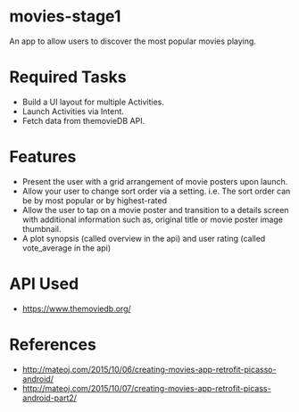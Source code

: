 # movies-stage1
An app to allow users to discover the most popular movies playing.

# Required Tasks

* Build a UI layout for multiple Activities.
* Launch Activities via Intent.
* Fetch data from themovieDB API.

# Features

* Present the user with a grid arrangement of movie posters upon launch.
* Allow your user to change sort order via a setting. i.e. The sort order can be by most popular or by highest-rated
* Allow the user to tap on a movie poster and transition to a details screen with additional information such as, original title or movie poster image thumbnail.
* A plot synopsis (called overview in the api) and user rating (called vote_average in the api)

# API Used
* https://www.themoviedb.org/

# References
* http://mateoj.com/2015/10/06/creating-movies-app-retrofit-picasso-android/
* http://mateoj.com/2015/10/07/creating-movies-app-retrofit-picass-android-part2/
